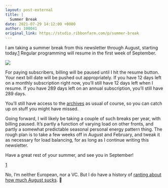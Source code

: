 ```yaml
---
layout: post-external
title: |
  Summer Break
date: 2021-07-29 14:12:00 +0000
author: 100041
original_link: https://studio.ribbonfarm.com/p/summer-break
---
```


I am taking a summer break from this newsletter through August, starting today.[1](#footnote-1) Regular programming will resume in the first week of September.

[![](https://cdn.substack.com/image/fetch/w_1456,c_limit,f_auto,q_auto:good,fl_progressive:steep/https%3A%2F%2Fbucketeer-e05bbc84-baa3-437e-9518-adb32be77984.s3.amazonaws.com%2Fpublic%2Fimages%2F3cbe2864-b850-4f01-9d2a-1692b1f15c99_616x542.png)](https://cdn.substack.com/image/fetch/f_auto,q_auto:good,fl_progressive:steep/https%3A%2F%2Fbucketeer-e05bbc84-baa3-437e-9518-adb32be77984.s3.amazonaws.com%2Fpublic%2Fimages%2F3cbe2864-b850-4f01-9d2a-1692b1f15c99_616x542.png)

For paying subscribers, billing will be paused until I hit the resume button. Your next bill date will be pushed out appropriately. If you have 12 days left on a monthly subscription right now, you’ll still have 12 days left when I resume. If you have 289 days left on an annual subscription, you’ll still have 289 days.

You’ll still have access to the [archives](https://breakingsmart.substack.com/archive?utm_source=menu-dropdown) as usual of course, so you can catch up on stuff you might have missed.

Going forward, I will likely be taking a couple of such breaks per year, with billing paused. It’s partly a function of varying load on other fronts, and partly a somewhat predictable seasonal personal energy pattern thing. The rough plan is to take a few weeks off in August and February, and tweak it as necessary for load balancing, for as long as I continue writing this newsletter.

Have a great rest of your summer, and see you in September!

 [1](#footnote-anchor-1)

No, I’m neither European, nor a VC. But I do have a history of [ranting about how much August sucks](https://www.ribbonfarm.com/2018/07/24/armpit-futures/). 🤣
